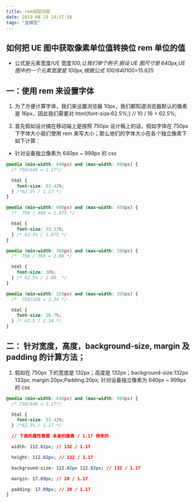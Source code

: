 ```yaml
---
title: rem适配问题
date: 2019-08-19 14:57:58
tags: "盒模型"
---
```


## 如何把 UE 图中获取像素单位值转换位 rem 单位的值

- 公式是元素宽度/UE 宽度*100,让我们举个例子,假设 UE 图尺寸是 640px,UE 图中的一个元素宽度是 100px,根据公式 100/640*100=15.625

## 一：使用 rem 来设置字体

1. 为了方便计算字体，我们来设置浏览器 10px，我们都知道浏览器默认的像素是 16px，因此我们需要对 html{font-size:62.5%;} // 10 / 16 = 62.5%;

2. 首先假如设计搞在移动端上是按照 750px 设计稿上的话，假如字体在 750px 下字体大小我们使用 rem 来写大小；那么他们的字体大小在各个独立像素下如下计算：

- 针对设备独立像素为 640px ~ 999px 的 css

```css
@media (min-width: 640px) and (max-width: 999px) {
  /* 750/640 = 1.17*/

  html {
    font-size: 53.42%;
  } /*62.5% / 1.17 */
}

@media (min-width: 400px) and (max-width: 450px) {
  /*  750 / 400 = 1.875 */

  html {
    font-size: 33.33%;
  } /* 62.5% / 1.875 */
}

@media (min-width: 360px) and (max-width: 399px) {
  /*  750 / 360 = 2.08 */

  html {
    font-size: 30%;
  } /* 62.5% / 2.08  */
}

@media (min-width: 320px) and (max-width: 359px) {
  /*  750/320 = 2.34 */

  html {
    font-size: 26.7%;
  } /* 62.5 / 2.34 */
}
```

## 二： 针对宽度，高度，background-size, margin 及 padding 的计算方法；

1. 假如在 750px 下的宽度是 132px；高度是 132px；background-size:132px 132px; margin:20px;Padding:20px;
   针对设备独立像素为 640px ~ 999px 的 css

```css
@media (min-width: 640px) and (max-width: 999px) {
  /* 750/640 = 1.17*/

  html {
    font-size: 53.42%;
  } /*62.5% / 1.17 */

  // 下面的属性都是 本身的像素 / 1.17 得来的

  width: 112.82px; // 132 / 1.17

  height: 112.82px; // 132 / 1.17

  background-size: 112.82px 112.82px; // 132 / 1.17

  margin: 17.09px; // 20 / 1.17

  padding: 17.09px; // 20 / 1.17
}
```
